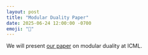 ```yaml
---
layout: post
title: "Modular Duality Paper"
date: 2025-06-24 12:00:00 -0700
emoji: "📝"
---
```

We will present <a href="#">our paper</a> on modular duality at ICML.